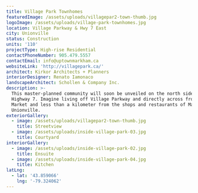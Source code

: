 ```yaml
---
title: Village Park Townhomes
featuredImage: /assets/uploads/villagepar2-town-thumb.jpg
logoImage: /assets/uploads/village-park-townhomes.jpg
location: Village Parkway & Hwy 7 East
city: Unionville
status: Construction
units: '110'
projectType: High-rise Residential
contactPhoneNumber: 905.479.5557
contactEmail: info@uptownmarkham.ca
websiteLink: 'http://villagepark.ca/'
architect: Kirkor Architects + Planners
interiorDesigner: Renato Iamonaco
landscapeArchitect: Schollen & Company Inc.
description: >-
  This master-planned community will soon be unveiled on the north side of
  Highway 7. Imagine living off Village Parkway and directly across from Uptown
  Market and less than a kilometer from the shops and restaurants of Main Street
  Unionville.
exteriorGallery:
  - image: /assets/uploads/villagepar2-town-thumb.jpg
    title: Streetview
  - image: /assets/uploads/inside-village-park-03.jpg
    title: Courtyard
interiorGallery:
  - image: /assets/uploads/inside-village-park-02.jpg
    title: Ensuite
  - image: /assets/uploads/inside-village-park-04.jpg
    title: Kitchen
latLng:
  - lat: '43.859066'
    lng: '-79.324062'
---
```


